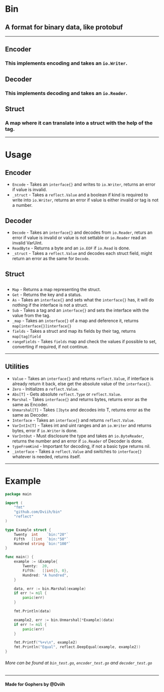 # Bin

## A format for binary data, like protobuf

---

## Encoder
### This implements encoding and takes an `io.Writer`.

## Decoder
### This implements decoding and takes an `io.Reader`.

## Struct
### A map where it can translate into a struct with the help of the tag.

---

# Usage

## Encoder
- `Encode` - Takes an `interface{}` and writes to `io.Writer`, returns an error if value is invalid.
- `_struct` - Takes a `reflect.Value` and a boolean if kind is required to write into `io.Writer`, returns an error if value is either invalid or tag is not a number.

## Decoder
- `Decode` - Takes an `interface{}` and decodes from `io.Reader`, returs an error if value is invalid or value is not settable or `io.Reader` read an invalid VarUint.
- `ReadByte` - Returns a byte and an `io.EOF` if `io.Read` is done.
- `_struct` - Takes a `reflect.Value` and decodes each struct field, might return an error as the same for `Decode`.

## Struct

##
- `Map` - Returns a map representing the struct.
- `Get` - Returns the key and a status.
- `As` - Takes an `interface{}` and sets what the `interface{}` has, it will do nothing if the interface is not a struct.
- `Sub` - Takes a tag and an `interface{}` and sets the interface with the value from the tag.
- `_map` - Takes an `interface{}` of a map and deference it, returns `map[interface{}]interface{}`
- `fields` - Takes a struct and map its fields by their tag, returns `map[tag]field`
- `rangeFields` - Takes `fields` map and check the values if possible to set, converting if required, if not continue.

---

## Utilities

- `Value` - Takes an `interface{}` and returns `reflect.Value`, if interface is already return it back, else get the absolute value of the `interface{}`.
- `Zero` - Initializes a `reflect.Value`.
- `Abs[T]` - Gets absolute `reflect.Type` or `reflect.Value`.
- `Marshal` - Takes `interface{}` and returns bytes, returns error as the same as Encoder.
- `Unmarshal[T]` - Takes `[]byte` and decodes into T, returns error as the same as Decoder.
- `Interface` - Takes an `interface{}` and returns `reflect.Value`.
- `VarIntIn[T]` - Takes int and uint ranges and an `io.Writer` and returns bytes, error if `io.Writer` is done.
- `VarIntOut` - Must disclosure the type and takes an `io.ByteReader`, returns the number and an error if `io.Reader` of Decoder is done.
- `typeFromKind` - Important for decoding, if not a basic type returns nil.
- `_interface` - Takes a `reflect.Value` and switches to `interface{}` whatever is needed, returns itself.

---

# Example

```go
package main

import (
	"fmt"
	"github.com/Dviih/bin"
	"reflect"
)

type Example struct {
	Twenty  int    `bin:"20"`
	Fifth   []int  `bin:"50"`
	Hundred string `bin:"100"`
}

func main() {
	example := &Example{
		Twenty:  20,
		Fifth:   []int{5, 0},
		Hundred: "A hundred",
	}

	data, err := bin.Marshal(example)
	if err != nil {
		panic(err)
	}

	fmt.Println(data)

	example2, err := bin.Unmarshal[*Example](data)
	if err != nil {
		panic(err)
	}

	fmt.Printf("%+v\n", example2)
	fmt.Println("Equal", reflect.DeepEqual(example, example2))
}
```
###### More can be found at `bin_test.go`, `encoder_test.go` and `decoder_test.go`

---

#### Made for Gophers by @Dviih